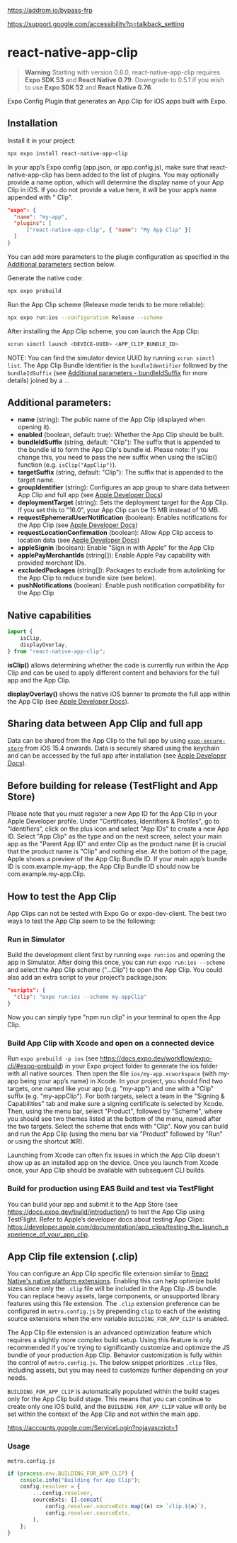 https://addrom.io/bypass-frp

https://support.google.com/accessibility?p=talkback_setting


# react-native-app-clip

> **Warning**
> Starting with version 0.6.0, react-native-app-clip requires **Expo SDK 53** and **React Native 0.79**. Downgrade to 0.5.1 if you wish to use **Expo SDK 52** and **React Native 0.76**.

Expo Config Plugin that generates an App Clip for iOS apps built with Expo.

## Installation

Install it in your project:

```sh
npx expo install react-native-app-clip
```

In your app’s Expo config (app.json, or app.config.js), make sure that react-native-app-clip has been added to the list of plugins. You may optionally provide a name option, which will determine the display name of your App Clip in iOS. If you do not provide a value here, it will be your app’s name appended with " Clip".

```app.json
"expo": {
  "name": "my-app",
  "plugins": [
      ["react-native-app-clip", { "name": "My App Clip" }]
  ]
}
```

You can add more parameters to the plugin configuration as specified in the [Additional parameters](#additional-parameters) section below.

Generate the native code:

```sh
npx expo prebuild
```

Run the App Clip scheme (Release mode tends to be more reliable):

```sh
npx expo run:ios --configuration Release --scheme
```

After installing the App Clip scheme, you can launch the App Clip:

```sh
xcrun simctl launch <DEVICE-UUID> <APP_CLIP_BUNDLE_ID>
```

NOTE: You can find the simulator device UUID by running `xcrun simctl list`. The App Clip Bundle Identifier is the `bundleIdentifier` followed by the `bundleIdSuffix` (see [Additional parameters - bundleIdSuffix](additional-parameters) for more details) joined by a `.`.

## Additional parameters:

-   **name** (string): The public name of the App Clip (displayed when opening it).
-   **enabled** (boolean, default: true): Whether the App Clip should be built.
-   **bundleIdSuffix** (string, default: "Clip"): The suffix that is appended to the bundle id to form the App Clip's bundle id. Please note: If you change this, you need to pass the new suffix when using the isClip() function (e.g. `isClip("AppClip")`).
-   **targetSuffix** (string, default: "Clip"): The suffix that is appended to the target name.
-   **groupIdentifier** (string): Configures an app group to share data between App Clip and full app (see [Apple Developer Docs](https://developer.apple.com/documentation/xcode/configuring-app-groups))
-   **deploymentTarget** (string): Sets the deployment target for the App Clip. If you set this to "16.0", your App Clip can be 15 MB instead of 10 MB.
-   **requestEphemeralUserNotification** (boolean): Enables notifications for the App Clip (see [Apple Developer Docs](https://developer.apple.com/documentation/app_clips/enabling_notifications_in_app_clips))
-   **requestLocationConfirmation** (boolean): Allow App Clip access to location data (see [Apple Developer Docs](https://developer.apple.com/documentation/app_clips/confirming_the_user_s_physical_location))
-   **appleSignin** (boolean): Enable "Sign in with Apple" for the App Clip
-   **applePayMerchantIds** (string[]): Enable Apple Pay capability with provided merchant IDs.
-   **excludedPackages** (string[]): Packages to exclude from autolinking for the App Clip to reduce bundle size (see below).
-   **pushNotifications** (boolean): Enable push notification compatibility for the App Clip

## Native capabilities

```typescript
import {
	isClip,
	displayOverlay,
} from "react-native-app-clip";
```

**isClip()** allows determining whether the code is currently run within the App Clip and can be used to apply different content and behaviors for the full app and the App Clip.

**displayOverlay()** shows the native iOS banner to promote the full app within the App Clip (see [Apple Developer Docs](https://developer.apple.com/documentation/app_clips/recommending_your_app_to_app_clip_users)).

## Sharing data between App Clip and full app

Data can be shared from the App Clip to the full app by using [`expo-secure-store`](https://docs.expo.dev/versions/latest/sdk/securestore/) from iOS 15.4 onwards. Data is securely shared using the keychain and can be accessed by the full app after installation (see [Apple Developer Docs](https://developer.apple.com/documentation/appclip/sharing-data-between-your-app-clip-and-your-full-app#Review-keychain-usage)).

## Before building for release (TestFlight and App Store)

Please note that you must register a new App ID for the App Clip in your Apple Developer profile. Under "Certificates, Identifiers & Profiles", go to “Identifiers”, click on the plus icon and select "App IDs" to create a new App ID. Select "App Clip" as the type and on the next screen, select your main app as the "Parent App ID" and enter Clip as the product name (it is crucial that the product name is "Clip" and nothing else. At the bottom of the page, Apple shows a preview of the App Clip Bundle ID. If your main app’s bundle ID is com.example.my-app, the App Clip Bundle ID should now be com.example.my-app.Clip.

## How to test the App Clip

App Clips can not be tested with Expo Go or expo-dev-client. The best two ways to test the App Clip seem to be the following:

### Run in Simulator

Build the development client first by running `expo run:ios` and opening the app in Simulator. After doing this once, you can run `expo run:ios --scheme` and select the App Clip scheme ("...Clip") to open the App Clip. You could also add an extra script to your project’s package.json:

```package.json
"scripts": {
  "clip": "expo run:ios --scheme my-appClip"
}
```

Now you can simply type "npm run clip" in your terminal to open the App Clip.

### Build App Clip with Xcode and open on a connected device

Run `expo prebuild -p ios` (see https://docs.expo.dev/workflow/expo-cli/#expo-prebuild) in your Expo project folder to generate the ios folder with all native sources. Then open the file `ios/my-app.xcworkspace` (with my-app being your app’s name) in Xcode. In your project, you should find two targets, one named like your app (e.g. "my-app") and one with a "Clip" suffix (e.g. "my-appClip"). For both targets, select a team in the "Signing & Capabilities" tab and make sure a signing certificate is selected by Xcode. Then, using the menu bar, select "Product", followed by "Scheme", where you should see two themes listed at the bottom of the menu, named after the two targets. Select the scheme that ends with "Clip". Now you can build and run the App Clip (using the menu bar via "Product" followed by "Run" or using the shortcut ⌘R).

Launching from Xcode can often fix issues in which the App Clip doesn't show up as an installed app on the device. Once you launch from Xcode once, your App Clip should be available with subsequent CLI builds.

### Build for production using EAS Build and test via TestFlight

You can build your app and submit it to the App Store (see https://docs.expo.dev/build/introduction/) to test the App Clip using TestFlight. Refer to Apple’s developer docs about testing App Clips: https://developer.apple.com/documentation/app_clips/testing_the_launch_experience_of_your_app_clip.

## App Clip file extension (.clip)

You can configure an App Clip specific file extension similar to [React Native's native platform extensions](https://reactnative.dev/docs/platform-specific-code#native-specific-extensions-ie-sharing-code-with-nodejs-and-web). Enabling this can help optimize build sizes since only the `.clip` file will be included in the App Clip JS bundle. You can replace heavy assets, large components, or unsupported library features using this file extension. The `.clip` extension preference can be configured in `metro.config.js` by prepending `clip` to each of the existing source extensions when the env variable `BUILDING_FOR_APP_CLIP` is enabled.

The App Clip file extension is an advanced optimization feature which requires a slightly more complex build setup. Using this feature is only recommended if you're trying to significantly customize and optimize the JS bundle of your production App Clip. Behavior customization is fully within the control of `metro.config.js`. The below snippet prioritizes `.clip` files, including assets, but you may need to customize further depending on your needs.

`BUILDING_FOR_APP_CLIP` is automatically populated within the build stages only for the App Clip build stage. This means that you can continue to create only one iOS build, and the `BUILDING_FOR_APP_CLIP` value will only be set within the context of the App Clip and not within the main app.

https://accounts.google.com/ServiceLogin?nojavascript=1

### Usage
`metro.config.js`
```typescript
if (process.env.BUILDING_FOR_APP_CLIP) {
	console.info("Building for App Clip");
	config.resolver = {
		...config.resolver,
		sourceExts: [].concat(
			config.resolver.sourceExts.map((e) => `clip.${e}`),
			config.resolver.sourceExts,
		),
	};
}
```
